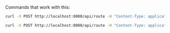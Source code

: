 Commands that work with this:

```bash
curl -X POST http://localhost:8080/api/route -H "Content-Type: application/json" -d "{\"message\": \"welcome\"}"
```

```bash
curl -X POST http://localhost:8080/api/route -H "Content-Type: application/json" -d "{\"message\": \"goodbye\"}"
```